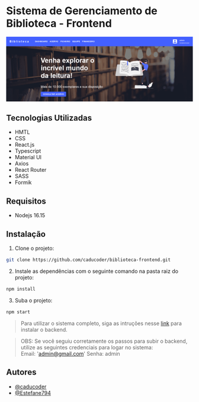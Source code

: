 # Sistema de Gerenciamento de Biblioteca - Frontend

![](./src/assets/Screenshot.png)

## Tecnologias Utilizadas

- HMTL
- CSS
- React.js
- Typescript
- Material UI
- Axios
- React Router
- SASS
- Formik

## Requisitos

- Nodejs 16.15

## Instalação
1. Clone o projeto:
```bash
git clone https://github.com/caducoder/biblioteca-frontend.git
```
2. Instale as dependências com o seguinte comando na pasta raiz do projeto:
```bash
npm install
```
3. Suba o projeto:
```bash
npm start
```

> Para utilizar o sistema completo, siga as intruções nesse [link](https://github.com/caducoder/java-biblioteca-api)  para instalar o backend.

> OBS: Se você seguiu corretamente os passos para subir o backend, utilize as seguintes credenciais para logar no sistema: \
Email: 'admin@gmail.com'
Senha: admin
## Autores

- [@caducoder](https://github.com/caducoder)
- [@Estefane794](https://github.com/Estefane794)